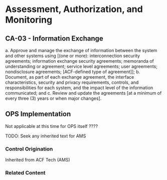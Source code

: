 # Assessment, Authorization, and Monitoring
## CA-03 - Information Exchange

a. Approve and manage the exchange of information between the system and other systems using [(one or more): interconnection security agreements; information exchange security agreements; memoranda of understanding or agreement; service level agreements; user agreements; nondisclosure agreements; [ACF-defined type of agreement]];
b. Document, as part of each exchange agreement, the interface characteristics, security and privacy requirements, controls, and responsibilities for each system, and the impact level of the information communicated; and
c. Review and update the agreements [at a minimum of every three (3) years or when major changes].

## OPS Implementation

Not applicable at this time for OPS itself ????

TODO: Seek any inherited text for AMS

### Control Origination

Inherited from ACF Tech (AMS)

### Related Content
